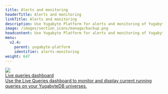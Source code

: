 ```yaml
---
title: Alerts and monitoring
headerTitle: Alerts and monitoring
linkTitle: Alerts and monitoring
description: Use Yugabyte Platform for alerts and monitoring of YugabyteDB universe data.
image: /images/section_icons/manage/backup.png
headcontent: Use Yugabyte Platform for alerts and monitoring of YugabyteDB universe data.
menu:
  v2.4:
    parent: yugabyte-platform
    identifier: alerts-monitoring
weight: 647
---
```


<div class="row">

  <div class="col-12 col-md-6 col-lg-12 col-xl-6">
    <a class="section-link icon-offset" href="live-queries-dashboard/">
      <div class="head">
        <img class="icon" src="/images/section_icons/manage/backup.png" aria-hidden="true" />
        <div class="title">Live queries dashboard</div>
      </div>
      <div class="body">
        Use the Live Queries dashboard to monitor and display current running queries on your YugabyteDB universes.
      </div>
    </a>
  </div>

</div>
